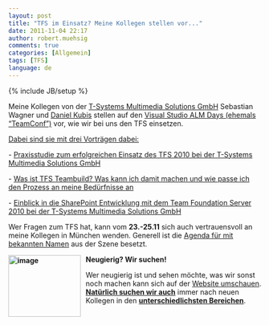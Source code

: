 ```yaml
---
layout: post
title: "TFS im Einsatz? Meine Kollegen stellen vor..."
date: 2011-11-04 22:17
author: robert.muehsig
comments: true
categories: [Allgemein]
tags: [TFS]
language: de
---
```

{% include JB/setup %}
<p>Meine Kollegen von der <a href="http://www.t-systems-mms.com/unternehmen/events_termine/messen/alm-days">T-Systems Multimedia Solutions GmbH</a> Sebastian Wagner und <a href="http://peroxide20.wordpress.com/">Daniel Kubis</a> stellen auf den <a href="http://www.teamconf.de/">Visual Studio ALM Days (ehemals “TeamConf”)</a> vor, wie wir bei uns den TFS einsetzen. </p> <p><u>Dabei sind sie mit drei Vorträgen dabei:</u></p> <p>- <a href="http://www.teamconf.de/vortraege/management-day/articles/praxisstudie-zum-erfolgreichen-einsatz-des-tfs-2010-bei-der-t-systems-multimedia-solutions-gmbh.html">Praxisstudie zum erfolgreichen Einsatz des TFS 2010 bei der T-Systems Multimedia Solutions GmbH</a></p> <p>- <a href="http://www.teamconf.de/vortraege/technical-day/articles/was-ist-tfs-teambuild-was-kann-ich-damit-machen-und-wie-passe-ich-den-prozess-an-meine-beduerfnisse-an.html">Was ist TFS Teambuild? Was kann ich damit machen und wie passe ich den Prozess an meine Bedürfnisse an</a></p> <p>- <a href="http://www.teamconf.de/vortraege/technical-day/articles/einblick-in-die-sharepoint-entwicklung-mit-dem-team-foundation-server-2010-bei-der-t-systems-multimedia-solutions-gmbh.html">Einblick in die SharePoint Entwicklung mit dem Team Foundation Server 2010 bei der T-Systems Multimedia Solutions GmbH</a></p> <p>Wer Fragen zum TFS hat, kann vom <strong>23.-25.11</strong> sich auch vertrauensvoll an meine Kollegen in München wenden. Generell ist die <a href="http://www.teamconf.de/agenda.html">Agenda für mit bekannten Namen</a> aus der Szene besetzt.</p> <p><strong><a href="{{BASE_PATH}}/assets/wp-images/image1385.png"><img style="background-image: none; border-bottom: 0px; border-left: 0px; margin: 0px 10px 0px 0px; padding-left: 0px; padding-right: 0px; display: inline; float: left; border-top: 0px; border-right: 0px; padding-top: 0px" title="image" border="0" alt="image" align="left" src="{{BASE_PATH}}/assets/wp-images/image_thumb567.png" width="144" height="123"></a>Neugierig? Wir suchen!</strong></p> <p>Wer neugierig ist und sehen möchte, was wir sonst noch machen kann sich auf der <a href="http://www.t-systems-mms.com/">Website umschauen</a>. <strong><u>Natürlich suchen wir auch</u></strong> immer nach neuen Kollegen in den <a href="http://www.t-systems-mms.com/karriere/stellenangebote/alle_job-angebote"><strong>unterschiedlichsten Bereichen</strong></a>.</p>
